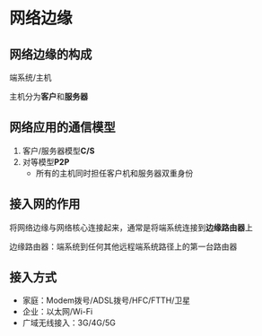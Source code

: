 <!--
 * @Descripttion: 
 * @version: 
 * @Author: WangQing
 * @email: 2749374330@qq.com
 * @Date: 2019-12-01 16:23:08
 * @LastEditors: WangQing
 * @LastEditTime: 2019-12-01 16:39:28
 -->
# 网络边缘

## 网络边缘的构成

端系统/主机

主机分为**客户**和**服务器**

## 网络应用的通信模型

1. 客户/服务器模型**C/S**
2. 对等模型**P2P**
    - 所有的主机同时担任客户机和服务器双重身份

## 接入网的作用

将网络边缘与网络核心连接起来，通常是将端系统连接到**边缘路由器**上

边缘路由器：端系统到任何其他远程端系统路径上的第一台路由器

## 接入方式

- 家庭：Modem拨号/ADSL拨号/HFC/FTTH/卫星
- 企业：以太网/Wi-Fi
- 广域无线接入：3G/4G/5G